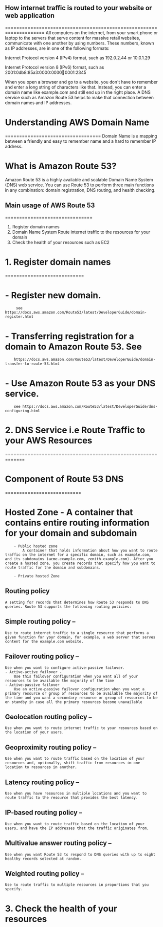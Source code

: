 ## How internet traffic is routed to your website or web application
====================================================================
All computers on the internet, from your smart phone or laptop to the servers that serve content for massive retail websites, communicate with one another by using numbers. These numbers, known as IP addresses, are in one of the following formats:

Internet Protocol version 4 (IPv4) format, such as 192.0.2.44 or 10.0.1.29

Internet Protocol version 6 (IPv6) format, such as 2001:0db8:85a3:0000:0000:abcd:0001:2345

When you open a browser and go to a website, you don't have to remember and enter a long string of characters like that. Instead, you can enter a domain name like example.com and still end up in the right place. A DNS service such as Amazon Route 53 helps to make that connection between domain names and IP addresses.


#   Understanding AWS Domain Name
==================================
Domain Name is a mapping between a friendly and easy to remember name and a hard to remember IP address.

# What is Amazon Route 53?
Amazon Route 53 is a highly available and scalable Domain Name System (DNS) web service. You can use Route 53 to perform three main functions in any combination: domain registration, DNS routing, and health checking.

## Main usage of AWS Route 53
===============================
1. Register domain names
2. Domain Name System Route internet traffic to the resources for your domain
3. Check the health of your resources such as EC2



# 1. Register domain names
============================
#    - Register new domain.
         see https://docs.aws.amazon.com/Route53/latest/DeveloperGuide/domain-register.html
#    - Transferring registration for a domain to Amazon Route 53. See   
        https://docs.aws.amazon.com/Route53/latest/DeveloperGuide/domain-transfer-to-route-53.html
#    - Use Amazon Route 53 as your DNS service. 
        see https://docs.aws.amazon.com/Route53/latest/DeveloperGuide/dns-configuring.html



# 2. DNS Service i.e Route Traffic to your AWS Resources
=============================================================
# Component of Route 53 DNS
===========================
#    Hosted Zone - A container that contains entire routing information for your domain and subdomain

        - Public hosted zone 
            A container that holds information about how you want to route traffic on the internet for a specific domain, such as example.com, and its subdomains (acme.example.com, zenith.example.com). After you create a hosted zone, you create records that specify how you want to route traffic for the domain and subdomains.

        - Private hosted Zone




## Routing policy
    A setting for records that determines how Route 53 responds to DNS queries. Route 53 supports the following routing policies:

## Simple routing policy – 
    Use to route internet traffic to a single resource that performs a given function for your domain, for example, a web server that serves content for the example.com website.

## Failover routing policy – 
    Use when you want to configure active-passive failover.
    - Active-active failover -  
        Use this failover configuration when you want all of your resources to be available the majority of the time
    - Active-passive failover
        Use an active-passive failover configuration when you want a primary resource or group of resources to be available the majority of the time and you want a secondary resource or group of resources to be on standby in case all the primary resources become unavailable


## Geolocation routing policy – 
    Use when you want to route internet traffic to your resources based on the location of your users.

## Geoproximity routing policy – 
    Use when you want to route traffic based on the location of your resources and, optionally, shift traffic from resources in one location to resources in another.

## Latency routing policy – 
    Use when you have resources in multiple locations and you want to route traffic to the resource that provides the best latency.

## IP-based routing policy – 
    Use when you want to route traffic based on the location of your users, and have the IP addresses that the traffic originates from.

## Multivalue answer routing policy – 
    Use when you want Route 53 to respond to DNS queries with up to eight healthy records selected at random.

## Weighted routing policy – 
    Use to route traffic to multiple resources in proportions that you specify.

# 3. Check the health of your resources



